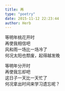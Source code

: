 ```yaml
---  
title: 再  
type: "poetry"  
date: 2015-11-12 22:23:44  
author: Herb  
---  
```

等明年桃花开时  
再使我相信吧  
风和雨一场比一场冷了  
何况太阳也颓废，起得越发晚  

等明年分开时  
再使我忘却吧  
这日子一天比一天忙了  
何况拿出时间来学习遗忘呢？  
